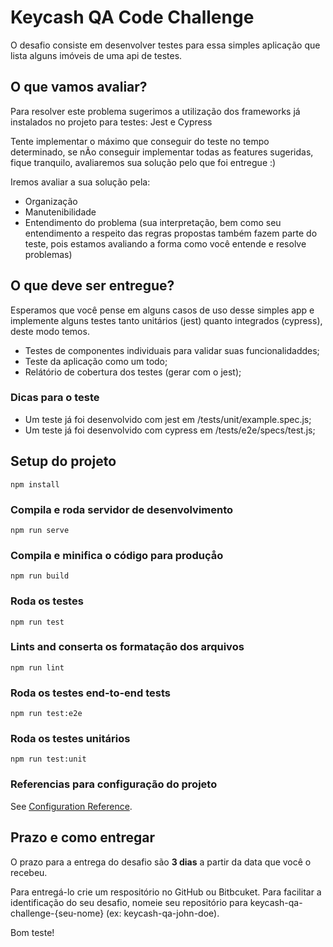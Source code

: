 # Keycash QA Code Challenge

O desafio consiste em desenvolver testes para essa simples aplicação que lista alguns imóveis de uma api de testes.

## O que vamos avaliar?
Para resolver este problema sugerimos a utilização dos frameworks já instalados no projeto para testes: Jest e Cypress

Tente implementar o máximo que conseguir do teste no tempo determinado, se nÃo conseguir implementar todas as features sugeridas, fique tranquilo, avaliaremos sua solução pelo que foi entregue :)

Iremos avaliar a sua solução pela:

* Organização
* Manutenibilidade
* Entendimento do problema (sua interpretação, bem como seu entendimento a respeito das regras propostas também fazem parte do teste, pois estamos avaliando a forma como você entende e resolve problemas)

## O que deve ser entregue?

Esperamos que você pense em alguns casos de uso desse simples app e implemente alguns testes tanto unitários (jest) quanto integrados (cypress), deste modo temos.

* Testes de componentes individuais para validar suas funcionalidaddes;
* Teste da aplicação como um todo;
* Relátório de cobertura dos testes (gerar com o jest);

### Dicas para o teste

* Um teste já foi desenvolvido com jest em /tests/unit/example.spec.js;
* Um teste já foi desenvolvido com cypress em /tests/e2e/specs/test.js; 


## Setup do projeto
```
npm install
```

### Compila e roda servidor de desenvolvimento
```
npm run serve
```

### Compila e minifica o código para produçåo
```
npm run build
```

### Roda os testes
```
npm run test
```

### Lints and conserta os formatação dos arquivos
```
npm run lint
```

### Roda os testes end-to-end tests
```
npm run test:e2e
```

### Roda os testes unitários
```
npm run test:unit
```

### Referencias para configuração do projeto
See [Configuration Reference](https://cli.vuejs.org/config/).

## Prazo e como entregar
O prazo para a entrega do desafio são **3 dias** a partir da data que você o recebeu.

Para entregá-lo crie um respositório no GitHub ou Bitbcuket. Para facilitar a identificação do seu desafio, nomeie seu repositório para keycash-qa-challenge-{seu-nome} (ex: keycash-qa-john-doe).

Bom teste!
